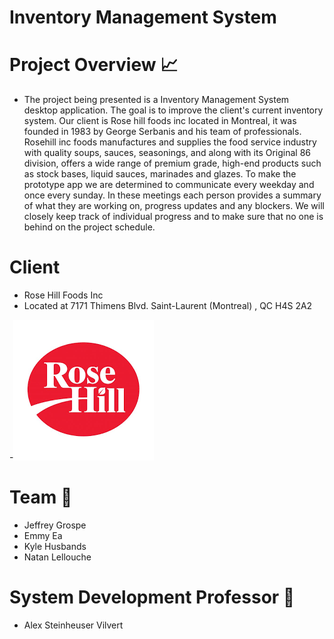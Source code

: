 # Inventory Management System

# Project Overview :chart_with_upwards_trend:
- The project being presented is a Inventory Management System desktop application. The goal is to improve the client's current inventory system. Our client is Rose hill foods inc located in Montreal, it was founded in 1983 by George Serbanis and his team of professionals. Rosehill inc foods manufactures and supplies the food service industry with quality soups, sauces, seasonings, and along with its Original 86 division, offers a wide range of premium grade, high-end products such as stock bases, liquid sauces, marinades and glazes. To make the prototype app we are determined to communicate every weekday and once every sunday. In these meetings each person provides a summary of what they are working on, progress updates and any blockers. We will closely keep track of individual progress and to make sure that no one is behind on the project schedule.

# Client
- Rose Hill Foods Inc
- Located at 7171 Thimens Blvd.
Saint-Laurent (Montreal) , QC H4S 2A2

-![Rose hill logo](images/RHLOGO.png)


# Team :office:
- Jeffrey Grospe
- Emmy Ea
- Kyle Husbands
- Natan Lellouche

# System Development Professor :school:
- Alex Steinheuser Vilvert



<!-- LINKS -->
